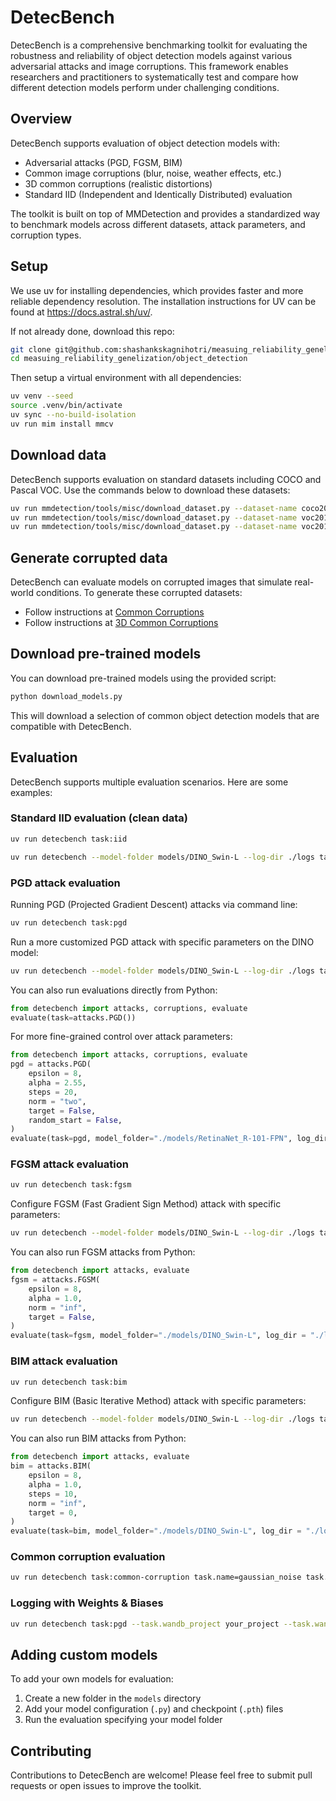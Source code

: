 
# DetecBench

DetecBench is a comprehensive benchmarking toolkit for evaluating the robustness and reliability of object detection models against various adversarial attacks and image corruptions. This framework enables researchers and practitioners to systematically test and compare how different detection models perform under challenging conditions.

## Overview

DetecBench supports evaluation of object detection models with:
- Adversarial attacks (PGD, FGSM, BIM)
- Common image corruptions (blur, noise, weather effects, etc.)
- 3D common corruptions (realistic distortions)
- Standard IID (Independent and Identically Distributed) evaluation

The toolkit is built on top of MMDetection and provides a standardized way to benchmark models across different datasets, attack parameters, and corruption types.

## Setup

We use uv for installing dependencies, which provides faster and more reliable dependency resolution. The installation instructions for UV can be found at https://docs.astral.sh/uv/.

If not already done, download this repo:

```bash
git clone git@github.com:shashankskagnihotri/measuing_reliability_genelization.git --recursive
cd measuing_reliability_genelization/object_detection
```

Then setup a virtual environment with all dependencies:

```bash
uv venv --seed
source .venv/bin/activate
uv sync --no-build-isolation
uv run mim install mmcv
```

## Download data

DetecBench supports evaluation on standard datasets including COCO and Pascal VOC. Use the commands below to download these datasets:

```bash
uv run mmdetection/tools/misc/download_dataset.py --dataset-name coco2017 --save-dir ./data/coco --unzip --delete
uv run mmdetection/tools/misc/download_dataset.py --dataset-name voc2012 --save-dir ./data --unzip --delete
uv run mmdetection/tools/misc/download_dataset.py --dataset-name voc2017 --save-dir ./data --unzip --delete
```

## Generate corrupted data

DetecBench can evaluate models on corrupted images that simulate real-world conditions. To generate these corrupted datasets:
- Follow instructions at [Common Corruptions](https://github.com/hendrycks/robustness)
- Follow instructions at [3D Common Corruptions](https://github.com/EPFL-VILAB/3DCommonCorruptions/tree/main)

## Download pre-trained models

You can download pre-trained models using the provided script:

```bash
python download_models.py
```

This will download a selection of common object detection models that are compatible with DetecBench.

## Evaluation

DetecBench supports multiple evaluation scenarios. Here are some examples:

### Standard IID evaluation (clean data)

```bash
uv run detecbench task:iid
```

```bash
uv run detecbench --model-folder models/DINO_Swin-L --log-dir ./logs task:iid
```

### PGD attack evaluation

Running PGD (Projected Gradient Descent) attacks via command line:

```bash
uv run detecbench task:pgd
```

Run a more customized PGD attack with specific parameters on the DINO model:
```bash
uv run detecbench --model-folder models/DINO_Swin-L --log-dir ./logs task:pgd --task.epsilon 16 --task.alpha 2.0 --task.steps 30 --task.random-start --task.target 0 --task.norm two
```

You can also run evaluations directly from Python:
```python
from detecbench import attacks, corruptions, evaluate
evaluate(task=attacks.PGD())
```

For more fine-grained control over attack parameters:
```python
from detecbench import attacks, corruptions, evaluate
pgd = attacks.PGD(
    epsilon = 8,
    alpha = 2.55,
    steps = 20,
    norm = "two",
    target = False,
    random_start = False,
)
evaluate(task=pgd, model_folder="./models/RetinaNet_R-101-FPN", log_dir = "./logs", wandb_project = None, wandb_entity = None)
```

### FGSM attack evaluation

```bash
uv run detecbench task:fgsm
```

Configure FGSM (Fast Gradient Sign Method) attack with specific parameters:
```bash
uv run detecbench --model-folder models/DINO_Swin-L --log-dir ./logs task:fgsm --task.epsilon 8 --task.alpha 1.0 --task.norm "inf"
```

You can also run FGSM attacks from Python:
```python
from detecbench import attacks, evaluate
fgsm = attacks.FGSM(
    epsilon = 8,
    alpha = 1.0,
    norm = "inf",
    target = False,
)
evaluate(task=fgsm, model_folder="./models/DINO_Swin-L", log_dir = "./logs")
```

### BIM attack evaluation

```bash
uv run detecbench task:bim
```

Configure BIM (Basic Iterative Method) attack with specific parameters:
```bash
uv run detecbench --model-folder models/DINO_Swin-L --log-dir ./logs task:bim --task.epsilon 8 --task.alpha 1.0 --task.steps 10 --task.norm "two"
```

You can also run BIM attacks from Python:
```python
from detecbench import attacks, evaluate
bim = attacks.BIM(
    epsilon = 8,
    alpha = 1.0,
    steps = 10,
    norm = "inf",
    target = 0,
)
evaluate(task=bim, model_folder="./models/DINO_Swin-L", log_dir = "./logs")
```

### Common corruption evaluation

```bash
uv run detecbench task:common-corruption task.name=gaussian_noise task.severity 3
```

### Logging with Weights & Biases

```bash
uv run detecbench task:pgd --task.wandb_project your_project --task.wandb_entity your_username
```

## Adding custom models

To add your own models for evaluation:
1. Create a new folder in the `models` directory
2. Add your model configuration (`.py`) and checkpoint (`.pth`) files
3. Run the evaluation specifying your model folder

## Contributing

Contributions to DetecBench are welcome! Please feel free to submit pull requests or open issues to improve the toolkit.
